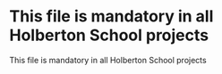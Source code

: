 # This file is mandatory in all Holberton School projects
This file is mandatory in all Holberton School projects
